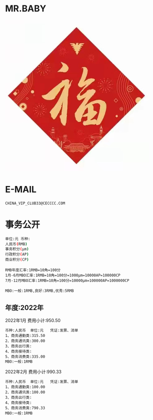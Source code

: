MR.BABY
======

![image](docs/image/loveF.jpg)

E-MAIL
======

```bash
CHINA_VIP_CLUB33@CECCCC.COM
```

事务公开
======

```bash
单位:元 币种:
人民币(RMB)
事务积分(μm)
行政积分(AP)
商业积分(CP)

RMB年度汇率:1RMB=10角=100分
1月-6月MBO汇率:1RMB=10角=100分=1000μm=10000AP=100000CP
7月-12月MBO汇率:1RMB=10角=100分=10000μm=100000AP=1000000CP

MBO:一般:1RMB,良好:3RMB,优秀:5RMB
```

年度:2022年
---

2022年1月 费用小计:950.50
```bash
币种:人民币  单位:元   凭证:发票、消单
1、商务通勤类:315.50
2、商务通讯类:300.00
3、商务出行类:
4、商务接待类:
5、商务消费类:335.00
MBO:一般:1RMB
```

2022年2月 费用小计:990.33
```bash
币种:人民币  单位:元   凭证:发票、消单
1、商务通勤类:100.00
2、商务通讯类:100.00
3、商务出行类:
4、商务接待类:
5、商务消费类:790.33
MBO:一般:1RMB
```
